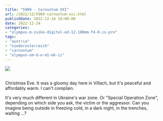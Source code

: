 ```yaml
---
title: "5909 - Carnuntum XXI"
url: /2022/12/5909-carnuntum-xxi.html
publishDate: 2022-12-24 18:00:00
date: 2022-12-24
categories:
- "olympus-m-zuiko-digital-ed-12-100mm-f4-0-is-pro"
tags:
- "austria"
- "niederosterreich"
- "carnuntum"
- "olympus-om-d-e-m1-mk-ii"
---
```

<div class="container">
<div class="center"><a target="_blank" href="https://d25zfm9zpd7gm5.cloudfront.net/1200x1200/2019/20190922_100129_lr.jpg"><img class="webfeedsFeaturedVisual" src="https://d25zfm9zpd7gm5.cloudfront.net/0600x0600/2019/20190922_100129_lr.jpg" /></a></div>
</div>
<br />

Christmas Eve. It was a gloomy day here in Villach, but it's
peaceful and affordably warm. I can't complain. 

It's very much different in Ukraine's war zone. Or "Special
Operation Zone", depending on which side you ask, the victim
or the aggressor. Can you imagine being outside in freezing
cold, in a dark night, in the trenches, waiting ...?
